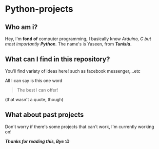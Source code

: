 # Python-projects
## Who am i?

Hey, I'm **fond of** computer programming, I basically know *Arduino, C but most importantly* ***Python.***
The name's is Yaseen, from ***Tunisia.***

## What can I find in this repository?
You'll find variaty of ideas here!
such as facebook messenger,...etc

All I can say is this one word
> The best I can offer!

(that wasn't a quote, though)
## What about past projects
Don't worry if there's some projects that can't work, I'm currently working on!

***Thanks for reading this, Bye :D***
